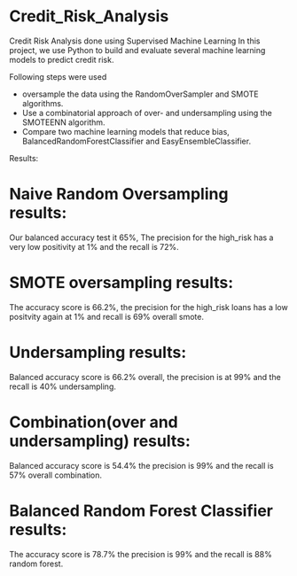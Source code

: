 # Credit_Risk_Analysis
Credit Risk Analysis done using Supervised Machine Learning
In this project, we use Python to build and evaluate several machine learning models to predict credit risk.

Following steps were used
- oversample the data using the RandomOverSampler and SMOTE algorithms.
- Use a combinatorial approach of over- and undersampling using the SMOTEENN algorithm.
- Compare two machine learning models that reduce bias, BalancedRandomForestClassifier and   EasyEnsembleClassifier.

Results:

# Naive Random Oversampling results: 
Our balanced accuracy test it 65%,
The precision for the high_risk has a very low positivity at 1% and the recall is 72%.

# SMOTE oversampling results: 
The accuracy score is 66.2%, the precision for the high_risk loans has a low positvity again at 1% and recall is 69% overall smote.


# Undersampling results: 
Balanced accuracy score is 66.2% overall, the precision is at 99% and the recall is 40% undersampling.


# Combination(over and undersampling) results:
Balanced accuracy score is 54.4% the precision is 99% and the recall is 57% overall combination.



# Balanced Random Forest Classifier results: 
The accuracy score is 78.7% the precision is 99% and the recall is 88% random forest.

